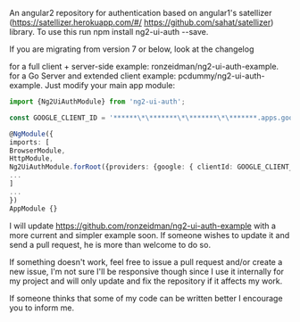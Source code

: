 An angular2 repository for authentication based on angular1's satellizer (https://satellizer.herokuapp.com/#/ https://github.com/sahat/satellizer) library. To use this run npm install ng2-ui-auth --save.

If you are migrating from version 7 or below, look at the changelog

for a full client + server-side example: ronzeidman/ng2-ui-auth-example.
for a Go Server and extended client example: pcdummy/ng2-ui-auth-example.
Just modify your main app module:

```ts
import {Ng2UiAuthModule} from 'ng2-ui-auth';

const GOOGLE_CLIENT_ID = '******\*\*******\*\*******\*\*******.apps.googleusercontent.com';

@NgModule({
imports: [
BrowserModule,
HttpModule,
Ng2UiAuthModule.forRoot({providers: {google: { clientId: GOOGLE_CLIENT_ID}}}),
...
]
...
})
AppModule {}
```

I will update https://github.com/ronzeidman/ng2-ui-auth-example with a more current and simpler example soon. If someone wishes to update it and send a pull request, he is more than welcome to do so.

If something doesn't work, feel free to issue a pull request and/or create a new issue, I'm not sure I'll be responsive though since I use it internally for my project and will only update and fix the repository if it affects my work.

If someone thinks that some of my code can be written better I encourage you to inform me.
